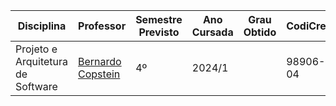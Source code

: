 | Disciplina | Professor | Semestre Previsto | Ano Cursada | Grau Obtido | CodiCred | Carga Horária |
| --- | --- | --- | --- | --- | --- | --- |
| Projeto e Arquitetura de Software | [Bernardo Copstein](https://www.linkedin.com/in/bernardo-copstein-3226095/) | 4º | 2024/1 |  | 98906-04 | 60 |
